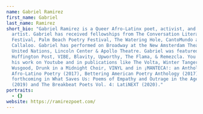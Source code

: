 ```yaml
---
name: Gabriel Ramirez
first_name: Gabriel
last_name: Ramirez
short_bio: "Gabriel Ramirez is a Queer Afro-Latinx poet, activist, and teaching
  artist. Gabriel has received fellowships from The Conversation Literary Arts
  Festival, Palm Beach Poetry Festival, The Watering Hole, CantoMundo and
  Callaloo. Gabriel has performed on Broadway at the New Amsterdam Theatre,
  United Nations, Lincoln Center & Apollo Theatre. Gabriel was featured in
  Huffington Post, VIBE, Blavity, Upworthy, The Flama, & Remezcla. You can find
  his work on Youtube and in publications like The Volta, Winter Tangerine,
  Wusgood, Drunk in a Midnight Choir, VINYL and in ¡MANTECA!: an Anthology of
  Afro-Latino Poetry (2017), Bettering American Poetry Anthology (2017) and
  forthcoming in What Saves Us: Poems of Empathy and Outrage in the Age of Trump
  (2019) and The Breakbeat Poets Vol. 4: LatiNEXT (2020)."
portraits:
  - {}
website: https://ramirezpoet.com/
---
```

